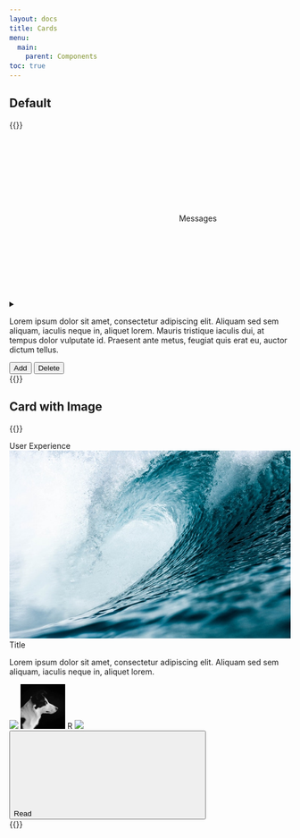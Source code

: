 ```yaml
---
layout: docs
title: Cards
menu:
  main:
    parent: Components
toc: true
---
```


## Default
{{<example>}}
<div class="row">
  <div class="col-md-8">
    <div class="card">
      <div class="card-header">
        <div class="card-title">
          <svg class="icon icon-big"><use xlink:href="/assets/icons/feather.svg#inbox"/></svg>
          Messages
        </div>
        <details class="dropdown">
          <summary>
            <svg class="icon">
              <use xlink:href="/assets/icons/feather.svg#more-vertical"/>
            </svg>
          </summary>
          <ul class="dropdown-menu">
            <li><a class="dropdown-item" href="#">First item</a></li>
            <li><a class="dropdown-item" href="#">Second item</a></li>
            <li><a class="dropdown-item" href="#">Third item</a></li>
          </ul>
        </details>
      </div>
      <div class="card-body">
        <p>
          Lorem ipsum dolor sit amet, consectetur adipiscing elit. Aliquam sed sem aliquam, iaculis neque in, aliquet lorem. Mauris tristique iaculis dui, at tempus dolor vulputate id. Praesent ante metus, feugiat quis erat eu, auctor dictum tellus.
        </p>
      </div>
      <div class="card-footer">
        <button class="btn">Add</button>
        <button class="btn btn-error">Delete</button>
      </div>
    </div>
  </div>
</div>
{{</example>}}


## Card with Image
{{<example>}}
<div class="row">
  <div class="col-md-8">
    <div class="card">
      <div class="tag tag-absolute">
        User Experience
      </div>
      <img src="/assets/img/img.jpeg">
      <div class="card-header">
        <div class="card-title">Title</div>
      </div>
      <div class="card-body">
        <p>
          Lorem ipsum dolor sit amet, consectetur adipiscing elit. Aliquam sed sem aliquam, iaculis neque in, aliquet lorem.
        </p>
      </div>
      <div class="card-footer">
        <div class="avatar-group">
          <span class="avatar avatar-small">
            <img src="/assets/img/avatar-01.jpeg">
          </span>
          <span class="avatar avatar-small">
            <img src="/assets/img/avatar.jpeg">
          </span>
          <span class="avatar avatar-small">R</span>
          <span class="avatar avatar-small">
            <img src="/assets/img/avatar-02.jpeg">
          </span>
        </div>
        <button class="btn">Read <svg class="icon"><use xlink:href="/assets/icons/feather.svg#plus"/></svg></button>
      </div>
    </div>
  </div>
</div>
{{</example>}}
